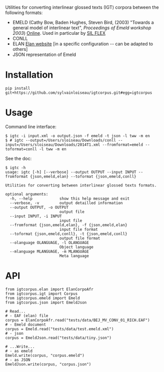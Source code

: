 Utilities for converting interlinear glossed texts (IGT) corpora between the following formats:

- EMELD (Cathy Bow, Baden Hughes, Steven Bird, (2003) "Towards a general model of interlinear text", *Proceedings of Emeld workshop 2003*) [Online](https://www.researchgate.net/publication/244446092_Towards_a_general_model_of_interlinear_text). Used in particular by [SIL FLEX](https://software.sil.org/fieldworks/)
- CONLL
- ELAN [Elan website](https://archive.mpi.nl/tla/elan) [in a specific configuration -- can be adapted to others]
- JSON representation of Emeld


# Installation

```
pip install git+https://github.com/sylvainloiseau/igtcorpus.git#egg=igtcorpus
```

# Usage

Command line interface:

```console
$ igtc -i input.xml -o output.json -f emeld -t json -l tww -m en
$ # igtc --output=/Users/sloiseau/Downloads/conll --input=/Users/sloiseau/Downloads/2014T1.xml --fromformat=emeld --toformat=conll -l tww -m en
```

See the doc:

```
$ igtc -h
usage: igtc [-h] [--verbose] --output OUTPUT --input INPUT --fromformat {json,emeld,elan} --toformat {json,emeld,conll}

Utilities for converting between interlinear glossed texts formats.

optional arguments:
  -h, --help            show this help message and exit
  --verbose, -v         output detailled information
  --output OUTPUT, -o OUTPUT
                        output file
  --input INPUT, -i INPUT
                        input file
  --fromformat {json,emeld,elan}, -f {json,emeld,elan}
                        input file format
  --toformat {json,emeld,conll}, -t {json,emeld,conll}
                        output file format
  --olanguage OLANGUAGE, -l OLANGUAGE
                        Object language
  --mlanguage MLANGUAGE, -m MLANGUAGE
                        Meta language
```

# API

```
from igtcorpus.elan import ElanCorpoAfr
from igtcorpus.igt import Corpus
from igtcorpus.emeld import Emeld
from igtcorpus.json import EmeldJson

# Read...
# - EAF (elan) file
corpus = ElanCorpoAfr.read("tests/data/BEJ_MV_CONV_01_RICH.EAF")
# - Emeld document
corpus = Emeld.read("tests/data/test.emeld.xml")
# - json
corpus = EmeldJson.read("tests/data/tiny.json")

# ...Write...
# - as emeld
Emeld.write(corpus, "corpus.emeld")
# - as JSON
EmeldJson.write(corpus, "corpus.json")
```
